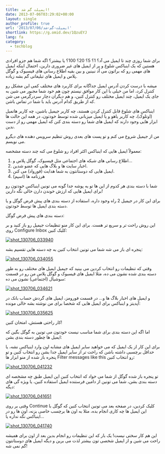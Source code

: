 ```yaml
---
title: ایمیلت گم شد!
date: 2013-07-06T03:29:02+00:00
layout: single
author_profile: true
url: '2013/07/06/ایمیلت-گم-شد'
shortlink: https://g.omid.dev/1QzuEYJ
lang: fa
category: 
  - techblog
---
```

برای شما روزی چند تا ایمیل می آد؟ 1؟ 5؟ 20؟ 100؟ یا بیشتر؟ اگه شما هم جزو افرادی هستین که یک اینباکس شلوغ و پر از ایمیل های غیر ضروری دارین، احتمال اینکه ایمیل های مهمی رو که براتون می آد نبینین و بین بقیه اطلاع رسانی های فیسبوک و گوگل پلاس و ایمیل های تبلیغاتی گم بشه زیاده.

میشه با درست کردن آدرس ایمیل جداگانه برای کاربرد های مختلف کمی این مشکل رو کنترل کرد، اما من خیلی با این کار موافق نیستم چون هم خود شما مجبور می شین به جای یک ایمیل، چند ایمیل مختلف رو کنترل کنین، و هم دیگران دچار سردرگرمی می شن که از طریق کدام آدرس باید با شما در تماس باشن.

اینباکس های شلوغ قابل کنترل کردن هستند، چه کاربر جیمیل باشین، چه کاربر هاتمیل (اوتلوک)، چه کاربر یاهو و یا ایمیل میزبانی شده توسط خودتون، در همه این حالت ها ابزار هایی وجود دارند که ایمیل های شما رو دسته بندی کنن که ایمیل مهمی رو از دست ندین.

من از جیمیل شروع می کنم و تو پست های بعدی روش تنظیم سرویس دهنده های دیگرو می نویسم.

معمولاً ایمیل هایی که اینباکس اکثر افراد رو شلوغ می کنه چند دسته مشخصه:

1. اطلاع رسانی های شبکه های اجتماعی مثل فیسبوک، گوگل پلاس و…
2. اخبار سایت ها و بلاگ هایی که عضو شدین.
3. ایمیل هایی که دوستانتون به شما هدایت (فورواد) می کنن.
4. هرزنامه ها (اسپم)

شما با دسته بندی هر کدوم از این ها تو یه پوشه جدا گونه می تونین اینباکس خودتون رو برای ایمیل هایی که ارزش خوندن دارن خالی نگه دارین!

برای این کار در جیمیل 2 راه وجود داره، استفاده از دسته بندی های پیش فرض گوگل و یا دسته بندی ایمیل ها توسط خودتون.

دسته بندی های پیش فرض گوگل:

این روش راحت تر و سریع تر هست. برای این کار منو تنظیمات جیمیل رو باز کنید و بر روی Configure Inbox کلیک کنین:

[![shot_130706_033940](/images/2013/07/shot_130706_033940-300x181.png)](/images/2013/07/shot_130706_033940.png)

پنجره ای باز می شه شما می تونین انتخاب کنین به چه دسته هایی تقسیم بشه:

[![shot_130706_034055](/images/2013/07/shot_130706_034055-300x220.png)](/images/2013/07/shot_130706_034055.png)

وقتی که تنظیمات رو انتخاب کردین می بینید که جیمیل ایمیل های مختلف رو به طور دسته بندی شده نشون می ده، مثلا ایمیل های فیسبوک و گوگل پلاس من رو در قسمت سوشیال (اجتماعی) نشون می ده:

[![shot_130706_034621](/images/2013/07/shot_130706_034621-300x180.png)](/images/2013/07/shot_130706_034621.png)

و ایمیل های اخبار بلاگ ها و… در قسمت فورومز، ایمیل های گردش حساب بانک در آپدیتز و اینباکس برای ایمیل هایی که شخصا برای من نوشته بشه خالی مونده:

[![shot_130706_035625](/images/2013/07/shot_130706_035625-300x179.png)](/images/2013/07/shot_130706_035625.png)

کار راحتی هستش، امتحان کنین!

اما اگه این دسته بندی برای شما مناسب نیست خودتون می تونین به گوگل بگین که ایمیل ها چطور دسته بندی بشن:

برای این کار از یک ایمیل که می خواهید سایر ایمیل های مشابه اون وارد اینباکس نشه، یا حداقل برچسبی داشته باشن که راحت تر از سایر ایمیل جدا بشن رو انتخاب کنین و تو پنجره باز شده از منو ابزار ها Filter messages like this رو انتخاب کنین:

[![shot_130706_041232](/images/2013/07/shot_130706_041232-300x181.png)](/images/2013/07/shot_130706_041232.png)

تو پنجره باز شده گوگل از شما می خواد که انتخاب کنین این ایمیل طبق چه مشخصه ای دسته بندی بشن، شما می تونین از دامین فرستنده ایمیل استفاده کنین، یا ویژه گی های دیگه:

[![shot_130706_041651](/images/2013/07/shot_130706_041651-300x228.png)](/images/2013/07/shot_130706_041651.png)

وقتی بر روی Continue کلیک کردین، در صفحه بعد می تونین انتخاب کنین که گوگل با این ایمیل ها چه کاری انجام بده، مثلا به اون ها برچسب خاصی بزنه، اون ها رو در اینباکس نگه نداره یا…

[![shot_130706_041740](/images/2013/07/shot_130706_041740-294x300.png)](/images/2013/07/shot_130706_041740.png)

این هم کار سختی نیست! یک بار که این تنظیمات رو انجام بدین بعد از اون برای همیشه راحت می شین و از ایمیل شخصی تون بیشتر لذت می برین و دیگه ایمیل های دوستانتون گم نمی شه!